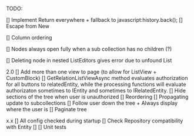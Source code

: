 TODO:

[] Implement Return everywhere + fallback to javascript:history.back();
    [] Escape from New

[] Column ordering

[] Nodes always open fully when a sub collection has no children (?)

[] Deleting node in nested ListEditors gives error due to unfound List

2.0
[] Add more than one view to page (to allow for ListView + CustomBlock)
[] GetRelationListViewAsync method evaluates authorization for all buttons to relatedEntity, while the processing functions will evaluate authorizaton sometimes to IEntity and sometimes to IRelatedEntity.
[] Hide sections of the tree when user is unauthorized
[] Reordering
[] Propagating update to subcollections
[] Follow user down the tree + Always display where the user is
[] Paginate tree

x.x
[] All config checked during startup
    [] Check Repository compatibility with Entity
    []
[] Unit tests
